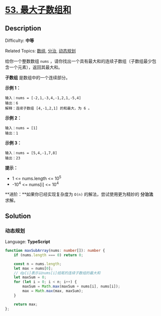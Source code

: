 # [53\. 最大子数组和](https://leetcode.cn/problems/maximum-subarray/)

## Description

Difficulty: **中等**  

Related Topics: [数组](https://leetcode.cn/tag/array/), [分治](https://leetcode.cn/tag/divide-and-conquer/), [动态规划](https://leetcode.cn/tag/dynamic-programming/)

给你一个整数数组 `nums` ，请你找出一个具有最大和的连续子数组（子数组最少包含一个元素），返回其最大和。

**子数组** 是数组中的一个连续部分。

**示例 1：**

```
输入：nums = [-2,1,-3,4,-1,2,1,-5,4]
输出：6
解释：连续子数组 [4,-1,2,1] 的和最大，为 6 。
```

**示例 2：**

```
输入：nums = [1]
输出：1
```

**示例 3：**

```
输入：nums = [5,4,-1,7,8]
输出：23
```

**提示：**

* 1 <= nums.length <= 10<sup>5</sup>
* -10<sup>4</sup> <= nums[i] <= 10<sup>4</sup>

**进阶：**如果你已经实现复杂度为 `O(n)` 的解法，尝试使用更为精妙的 **分治法** 求解。

## Solution

### 动态规划

Language: **TypeScript**

```typescript
function maxSubArray(nums: number[]): number {
    if (nums.length === 0) return 0;

    const n = nums.length;
    let max = nums[0];
    // dp[i]表示以nums[i]结尾的连续子数组的最大和
    let maxSum = 0;
    for (let i = 0; i < n; i++) {
        maxSum = Math.max(maxSum + nums[i], nums[i]);
        max = Math.max(max, maxSum);
    }

    return max;
};
```
